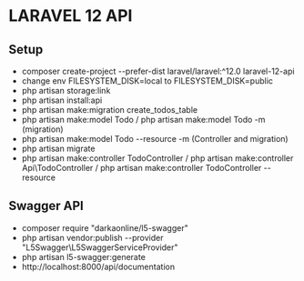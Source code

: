 # LARAVEL 12 API

## Setup

-   composer create-project --prefer-dist laravel/laravel:^12.0 laravel-12-api
-   change env FILESYSTEM_DISK=local to FILESYSTEM_DISK=public
-   php artisan storage:link
-   php artisan install:api
-   php artisan make:migration create_todos_table
-   php artisan make:model Todo / php artisan make:model Todo -m (migration)
-   php artisan make:model Todo --resource -m (Controller and migration)
-   php artisan migrate
-   php artisan make:controller TodoController / php artisan make:controller Api\TodoController / php artisan make:controller TodoController --resource

## Swagger API

-   composer require "darkaonline/l5-swagger"
-   php artisan vendor:publish --provider "L5Swagger\L5SwaggerServiceProvider"
-   php artisan l5-swagger:generate
-   http://localhost:8000/api/documentation
